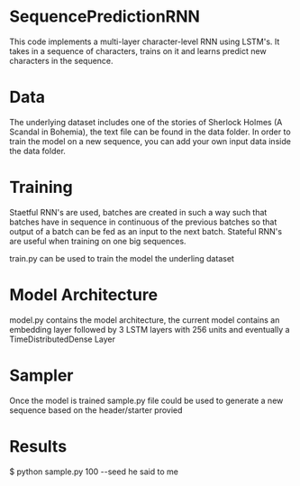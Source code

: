 # SequencePredictionRNN

This code implements a multi-layer character-level RNN using LSTM's. It takes in a sequence of characters, trains on it and learns predict new characters in the sequence.

# Data

The underlying dataset includes one of the stories of Sherlock Holmes  (A Scandal in Bohemia), the text file can be found in the data folder. In order to train the model on a new sequence, you can add your own input data inside the data folder. 

# Training

Staetful RNN's are used, batches are created in such a way such that batches have in sequence in continuous of the previous batches so that output of a batch can be fed as an input to the next batch. Stateful RNN's are useful when training on one big sequences.

train.py can be used to train the model the underling dataset

# Model Architecture

model.py contains the model architecture, the current model contains an embedding layer followed by 3 LSTM layers with 256 units and eventually a TimeDistributedDense Layer

# Sampler

Once the model is trained sample.py file could be used to generate a new sequence based on the header/starter provied

# Results

$ python sample.py 100 --seed he said to me
